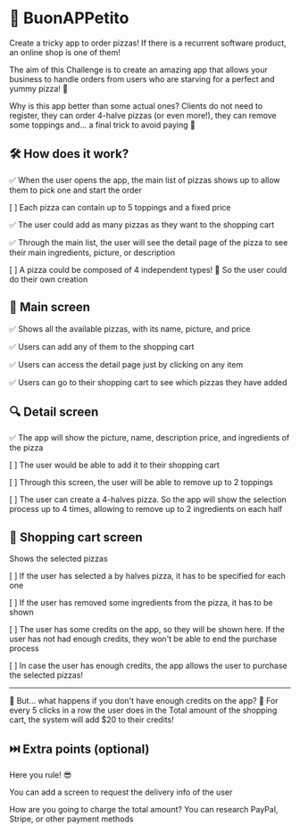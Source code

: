 # 🍕 BuonAPPetito

Create a tricky app to order pizzas!
If there is a recurrent software product, an online shop is one of them!

The aim of this Challenge is to create an amazing app that allows your business to handle orders from users who are starving for a perfect and yummy pizza! 🍕

Why is this app better than some actual ones? Clients do not need to register, they can order 4-halve pizzas (or even more!), they can remove some toppings and... a final trick to avoid paying 🫣

## 🛠 How does it work?
✅ When the user opens the app, the main list of pizzas shows up to allow them to pick one and start the order

[ ] Each pizza can contain up to 5 toppings and a fixed price

✅ The user could add as many pizzas as they want to the shopping cart

✅ Through the main list, the user will see the detail page of the pizza to see their main ingredients, picture, or description

[ ] A pizza could be composed of 4 independent types! 🤯 So the user could do their own creation

## 🏡 Main screen
✅ Shows all the available pizzas, with its name, picture, and price

✅ Users can add any of them to the shopping cart

✅ Users can access the detail page just by clicking on any item

✅ Users can go to their shopping cart to see which pizzas they have added

## 🔍 Detail screen
✅ The app will show the picture, name, description price, and ingredients of the pizza

[ ] The user would be able to add it to their shopping cart

[ ] Through this screen, the user will be able to remove up to 2 toppings

[ ] The user can create a 4-halves pizza. So the app will show the selection process up to 4 times, allowing to remove up to 2 ingredients on each half

## 🛒 Shopping cart screen
Shows the selected pizzas

[ ] If the user has selected a by halves pizza, it has to be specified for each one

[ ] If the user has removed some ingredients from the pizza, it has to be shown

[ ] The user has some credits on the app, so they will be shown here. If the user has not had enough credits, they won't be able to end the purchase process

[ ] In case the user has enough credits, the app allows the user to purchase the selected pizzas!

---

🚨 But... what happens if you don't have enough credits on the app? 🥲 For every 5 clicks in a row the user does in the Total amount of the shopping cart, the system will add $20 to their credits!

## ⏭️ Extra points (optional)
Here you rule! 😎

You can add a screen to request the delivery info of the user

How are you going to charge the total amount? You can research PayPal, Stripe, or other payment methods
